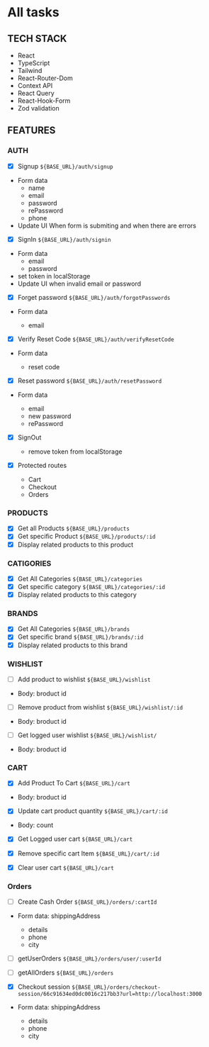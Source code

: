 # All tasks

## TECH STACK

- React
- TypeScript
- Tailwind
- React-Router-Dom
- Context API
- React Query
- React-Hook-Form
- Zod validation

## FEATURES

### AUTH

- [x] Signup `${BASE_URL}/auth/signup`
- Form data
  - name
  - email
  - password
  - rePassword
  - phone
- Update UI When form is submiting and when there are errors

- [x] SignIn `${BASE_URL}/auth/signin`
- Form data
  - email
  - password
- set token in localStorage
- Update UI when invalid email or password

- [x] Forget password `${BASE_URL}/auth/forgotPasswords`
- Form data

  - email

- [x] Verify Reset Code `${BASE_URL}/auth/verifyResetCode`
- Form data

  - reset code

- [x] Reset password `${BASE_URL}/auth/resetPassword`
- Form data

  - email
  - new password
  - rePassword

- [x] SignOut

  - remove token from localStorage

- [x] Protected routes
  - Cart
  - Checkout
  - Orders

### PRODUCTS

- [x] Get all Products `${BASE_URL}/products`
- [x] Get specific Product `${BASE_URL}/products/:id`
- [x] Display related products to this product

### CATIGORIES

- [x] Get All Categories `${BASE_URL}/categories`
- [x] Get specific category `${BASE_URL}/categories/:id`
- [x] Display related products to this category

### BRANDS

- [x] Get All Categories `${BASE_URL}/brands`
- [x] Get specific brand `${BASE_URL}/brands/:id`
- [x] Display related products to this brand

### WISHLIST

- [ ] Add product to wishlist `${BASE_URL}/wishlist`
- Body: broduct id

- [ ] Remove product from wishlist `${BASE_URL}/wishlist/:id`
- Body: broduct id

- [ ] Get logged user wishlist `${BASE_URL}/wishlist/`
- Body: broduct id

### CART

- [x] Add Product To Cart `${BASE_URL}/cart`
- Body: broduct id

- [x] Update cart product quantity `${BASE_URL}/cart/:id`
- Body: count

- [x] Get Logged user cart `${BASE_URL}/cart`

- [x] Remove specific cart Item `${BASE_URL}/cart/:id`

- [x] Clear user cart `${BASE_URL}/cart`

### Orders

- [ ] Create Cash Order `${BASE_URL}/orders/:cartId`
- Form data: shippingAddress

  - details
  - phone
  - city

- [ ] getUserOrders `${BASE_URL}/orders/user/:userId`

- [ ] getAllOrders `${BASE_URL}/orders`

- [x] Checkout session `${BASE_URL}/orders/checkout-session/66c91634ed0dc0016c217bb3?url=http://localhost:3000`
- Form data: shippingAddress

  - details
  - phone
  - city
